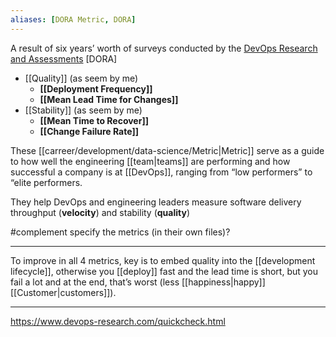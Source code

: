 ```yaml
---
aliases: [DORA Metric, DORA]
---
```


A result of six years’ worth of surveys conducted by the [DevOps Research and Assessments](https://devops-research.com/) [DORA]

- [[Quality]] (as seem by me)
	- **[[Deployment Frequency]]**
	- **[[Mean Lead Time for Changes]]**
- [[Stability]] (as seem by me)
	- **[[Mean Time to Recover]]**
	- **[[Change Failure Rate]]**

These [[carreer/development/data-science/Metric|Metric]] serve as a guide to how well the engineering [[team|teams]] are performing and how successful a company is at [[DevOps]], ranging from “low performers” to “elite performers.

They help DevOps and engineering leaders measure software delivery throughput (**velocity**) and stability (**quality**)

#complement specify the metrics (in their own files)?

---

To improve in all 4 metrics, key is to embed quality into the [[development lifecycle]], otherwise you [[deploy]] fast and the lead time is short, but you fail a lot and at the end, that’s worst (less [[happiness|happy]] [[Customer|customers]]).

---

https://www.devops-research.com/quickcheck.html